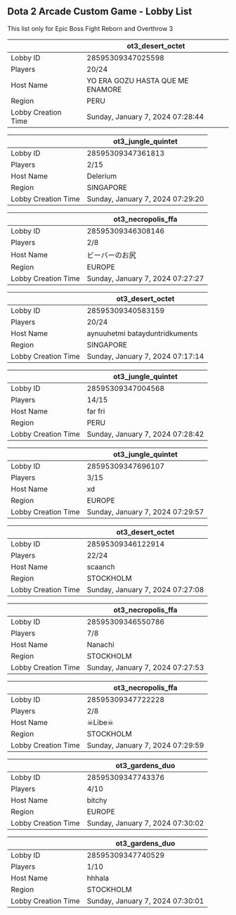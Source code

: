 ## Dota 2 Arcade Custom Game - Lobby List

This list only for Epic Boss Fight Reborn and Overthrow 3

|  | ot3_desert_octet |
| ------ | ------ |
| Lobby ID | 28595309347025598 |
| Players | 20/24 |
| Host Name | YO ERA GOZU HASTA QUE ME ENAMORE |
| Region | PERU |
| Lobby Creation Time | Sunday, January 7, 2024 07:28:44 |


|  | ot3_jungle_quintet |
| ------ | ------ |
| Lobby ID | 28595309347361813 |
| Players | 2/15 |
| Host Name | Delerium |
| Region | SINGAPORE |
| Lobby Creation Time | Sunday, January 7, 2024 07:29:20 |


|  | ot3_necropolis_ffa |
| ------ | ------ |
| Lobby ID | 28595309346308146 |
| Players | 2/8 |
| Host Name | ビーバーのお尻 |
| Region | EUROPE |
| Lobby Creation Time | Sunday, January 7, 2024 07:27:27 |


|  | ot3_desert_octet |
| ------ | ------ |
| Lobby ID | 28595309340583159 |
| Players | 20/24 |
| Host Name | aynuuhetmi batayduntridkuments |
| Region | SINGAPORE |
| Lobby Creation Time | Sunday, January 7, 2024 07:17:14 |


|  | ot3_jungle_quintet |
| ------ | ------ |
| Lobby ID | 28595309347004568 |
| Players | 14/15 |
| Host Name | far fri |
| Region | PERU |
| Lobby Creation Time | Sunday, January 7, 2024 07:28:42 |


|  | ot3_jungle_quintet |
| ------ | ------ |
| Lobby ID | 28595309347696107 |
| Players | 3/15 |
| Host Name | xd |
| Region | EUROPE |
| Lobby Creation Time | Sunday, January 7, 2024 07:29:57 |


|  | ot3_desert_octet |
| ------ | ------ |
| Lobby ID | 28595309346122914 |
| Players | 22/24 |
| Host Name | scaanch |
| Region | STOCKHOLM |
| Lobby Creation Time | Sunday, January 7, 2024 07:27:08 |


|  | ot3_necropolis_ffa |
| ------ | ------ |
| Lobby ID | 28595309346550786 |
| Players | 7/8 |
| Host Name | Nanachi |
| Region | STOCKHOLM |
| Lobby Creation Time | Sunday, January 7, 2024 07:27:53 |


|  | ot3_necropolis_ffa |
| ------ | ------ |
| Lobby ID | 28595309347722228 |
| Players | 2/8 |
| Host Name | ☠︎Libe☠ |
| Region | STOCKHOLM |
| Lobby Creation Time | Sunday, January 7, 2024 07:29:59 |


|  | ot3_gardens_duo |
| ------ | ------ |
| Lobby ID | 28595309347743376 |
| Players | 4/10 |
| Host Name | bitchy |
| Region | EUROPE |
| Lobby Creation Time | Sunday, January 7, 2024 07:30:02 |


|  | ot3_gardens_duo |
| ------ | ------ |
| Lobby ID | 28595309347740529 |
| Players | 1/10 |
| Host Name | hhhala |
| Region | STOCKHOLM |
| Lobby Creation Time | Sunday, January 7, 2024 07:30:01 |


